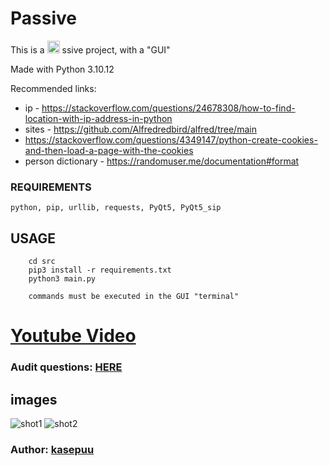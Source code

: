 # Passive

This is a <img src="https://01.kood.tech/git/kasepuu/passive/raw/branch/master/src/sprites/icon.png" alt="Website Icon" width="20" height="20" />
ssive project, with a "GUI"

Made with Python 3.10.12

Recommended links:

- ip - https://stackoverflow.com/questions/24678308/how-to-find-location-with-ip-address-in-python
- sites - https://github.com/Alfredredbird/alfred/tree/main
- https://stackoverflow.com/questions/4349147/python-create-cookies-and-then-load-a-page-with-the-cookies
- person dictionary - https://randomuser.me/documentation#format

### REQUIREMENTS

```
python, pip, urllib, requests, PyQt5, PyQt5_sip
```

## USAGE

```
    cd src
    pip3 install -r requirements.txt
    python3 main.py
```

```
    commands must be executed in the GUI "terminal"
```

# [Youtube Video](https://youtu.be/C78Kvrt1zGo)

### Audit questions: [HERE](https://github.com/01-edu/public/tree/master/subjects/cybersecurity/passive/audit)

## images

![shot1](https://01.kood.tech/git/kasepuu/passive/raw/branch/master/src/sprites/screenshot1.png)
![shot2](https://01.kood.tech/git/kasepuu/passive/raw/branch/master/src/sprites/screenshot2.png)

### Author: [kasepuu](https://01.kood.tech/git/kasepuu)